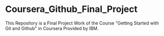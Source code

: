 # Coursera_Github_Final_Project

This Repository is a Final Project Work of the Course "Getting Started with Git and Github" in Coursera Provided by IBM.
